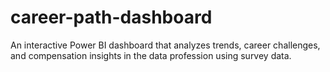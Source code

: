 # career-path-dashboard
An interactive Power BI dashboard that analyzes trends, career challenges, and compensation insights in the data profession using survey data.
